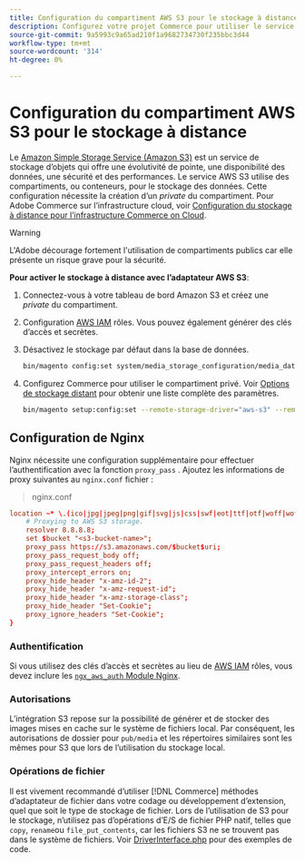 ```yaml
---
title: Configuration du compartiment AWS S3 pour le stockage à distance
description: Configurez votre projet Commerce pour utiliser le service de stockage AWS S3 pour le stockage à distance.
source-git-commit: 9a5993c9a65ad210f1a9682734730f235bbc3d44
workflow-type: tm+mt
source-wordcount: '314'
ht-degree: 0%

---
```


# Configuration du compartiment AWS S3 pour le stockage à distance

Le [Amazon Simple Storage Service (Amazon S3)][AWS S3] est un service de stockage d’objets qui offre une évolutivité de pointe, une disponibilité des données, une sécurité et des performances. Le service AWS S3 utilise des compartiments, ou conteneurs, pour le stockage des données. Cette configuration nécessite la création d’un _private_ du compartiment. Pour Adobe Commerce sur l’infrastructure cloud, voir [Configuration du stockage à distance pour l’infrastructure Commerce on Cloud](cloud-support.md).

>[!WARNING]
>
>L&#39;Adobe décourage fortement l&#39;utilisation de compartiments publics car elle présente un risque grave pour la sécurité.

**Pour activer le stockage à distance avec l’adaptateur AWS S3**:

1. Connectez-vous à votre tableau de bord Amazon S3 et créez une _private_ du compartiment.

1. Configuration [AWS IAM] rôles. Vous pouvez également générer des clés d’accès et secrètes.

1. Désactivez le stockage par défaut dans la base de données.

   ```bash
   bin/magento config:set system/media_storage_configuration/media_database 0
   ```

1. Configurez Commerce pour utiliser le compartiment privé. Voir [Options de stockage distant](remote-storage.md#remote-storage-options) pour obtenir une liste complète des paramètres.

   ```bash
   bin/magento setup:config:set --remote-storage-driver="aws-s3" --remote-storage-bucket="<bucket-name>" --remote-storage-region="<region-name>" --remote-storage-prefix="<optional-prefix>" --remote-storage-key=<optional-access-key> --remote-storage-secret=<optional-secret-key> -n
   ```

## Configuration de Nginx

Nginx nécessite une configuration supplémentaire pour effectuer l’authentification avec la fonction `proxy_pass` . Ajoutez les informations de proxy suivantes au `nginx.conf` fichier :

>nginx.conf

```conf
location ~* \.(ico|jpg|jpeg|png|gif|svg|js|css|swf|eot|ttf|otf|woff|woff2)$ {
    # Proxying to AWS S3 storage.
    resolver 8.8.8.8;
    set $bucket "<s3-bucket-name>";
    proxy_pass https://s3.amazonaws.com/$bucket$uri;
    proxy_pass_request_body off;
    proxy_pass_request_headers off;
    proxy_intercept_errors on;
    proxy_hide_header "x-amz-id-2";
    proxy_hide_header "x-amz-request-id";
    proxy_hide_header "x-amz-storage-class";
    proxy_hide_header "Set-Cookie";
    proxy_ignore_headers "Set-Cookie";
}
```

### Authentification

Si vous utilisez des clés d’accès et secrètes au lieu de [AWS IAM] rôles, vous devez inclure les [`ngx_aws_auth` Module Nginx][ngx repo].

### Autorisations

L’intégration S3 repose sur la possibilité de générer et de stocker des images mises en cache sur le système de fichiers local. Par conséquent, les autorisations de dossier pour `pub/media` et les répertoires similaires sont les mêmes pour S3 que lors de l’utilisation du stockage local.

### Opérations de fichier

Il est vivement recommandé d’utiliser [!DNL Commerce] méthodes d’adaptateur de fichier dans votre codage ou développement d’extension, quel que soit le type de stockage de fichier. Lors de l’utilisation de S3 pour le stockage, n’utilisez pas d’opérations d’E/S de fichier PHP natif, telles que `copy`, `rename`ou `file_put_contents`, car les fichiers S3 ne se trouvent pas dans le système de fichiers. Voir [DriverInterface.php](https://github.com/magento/magento2/blob/2.4-develop/lib/internal/Magento/Framework/Filesystem/DriverInterface.php#L18) pour des exemples de code.

<!-- link definitions -->

[AWS S3]: https://aws.amazon.com/s3
[AWS IAM]: https://aws.amazon.com/iam/
[ngx repo]: https://github.com/anomalizer/ngx_aws_auth
